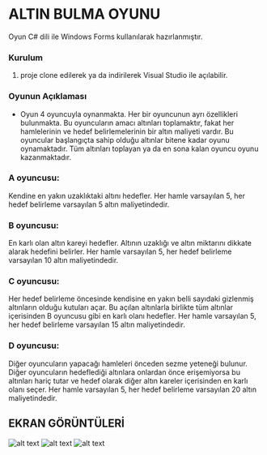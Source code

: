 # ALTIN BULMA OYUNU

Oyun C# dili ile Windows Forms kullanılarak hazırlanmıştır. 

### Kurulum
1. proje clone edilerek ya da indirilerek Visual Studio ile açılabilir.


### Oyunun Açıklaması
* Oyun 4 oyuncuyla oynanmakta. Her bir oyuncunun ayrı özellikleri bulunmakta. Bu oyuncuların amacı altınları toplamaktır, fakat her hamlelerinin ve hedef belirlemelerinin bir altın maliyeti vardır. Bu oyuncular başlangıçta sahip olduğu  altınlar bitene kadar oyunu oynamaktadır. Tüm altınları toplayan ya da en sona kalan oyuncu oyunu kazanmaktadır. 

### A oyuncusu:
Kendine en yakın uzaklıktaki altını hedefler. Her hamle varsayılan 5, her hedef belirleme varsayılan 5 altın maliyetindedir.
### B oyuncusu:
En karlı olan altın kareyi hedefler. Altının uzaklığı ve altın miktarını dikkate alarak hedefini belirler. Her hamle varsayılan 5, her hedef belirleme varsayılan 10 altın
maliyetindedir.
### C oyuncusu:
Her hedef belirleme öncesinde kendisine en yakın belli sayıdaki gizlenmiş altınların olduğu kutuları açar. Bu açılan altınlarla birlikte tüm altınlar içerisinden B oyuncusu
gibi en karlı olanı hedefler. Her hamle varsayılan 5, her hedef belirleme varsayılan 15 altın maliyetindedir.
### D oyuncusu:
Diğer oyuncuların yapacağı hamleleri önceden sezme yeteneği bulunur. Diğer oyuncuların hedeflediği altınlara onlardan önce erişemiyorsa bu altınları hariç tutar ve hedef
olarak diğer altın kareler içerisinden en karlı olanı seçer. Her hamle varsayılan 5, her hedef belirleme varsayılan 20 altın maliyetindedir.


## EKRAN GÖRÜNTÜLERİ
![alt text](https://i.imgur.com/7zMiuP4.png)
![alt text](https://i.imgur.com/hFFBthT.png)
![alt text](https://i.imgur.com/1jZBJhO.png)



